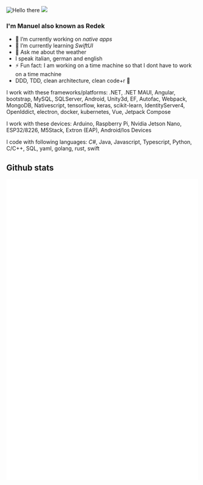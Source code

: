 ![Hello there](https://media.tenor.com/p5q73vRBB5sAAAAC/obiwan-hellothere.gif)
<img src="https://media1.tenor.com/m/Tsob5aHiS3UAAAAC/hello-there.gif" height="244"/>


### I'm Manuel also known as Redek

- 🔭 I’m currently working on *native apps*
- 🌱 I’m currently learning *SwiftUI*
- 💬 Ask me about the weather
- I speak italian, german and english
- ⚡ Fun fact: I am working on a time machine so that I dont have to work on a time machine
- DDD, TDD, clean architecture, clean code+r 🤟

I work with these frameworks/platforms: .NET, .NET MAUI, Angular, bootstrap, MySQL, SQLServer, Android, Unity3d, EF, Autofac, Webpack, MongoDB, Nativescript, tensorflow, keras, scikit-learn, IdentityServer4, OpenIddict, electron, docker, kubernetes, Vue, Jetpack Compose

I work with these devices: Arduino, Raspberry Pi, Nvidia Jetson Nano, ESP32/8226, M5Stack, Extron (EAP), Android/Ios Devices

I code with following languages: *C#*, Java, Javascript, Typescript, Python, C/C++, SQL, yaml, golang, rust, swift


## Github stats
![Redek's github stats](https://github.com/redek91/redek91/blob/main/github-metrics.svg)
